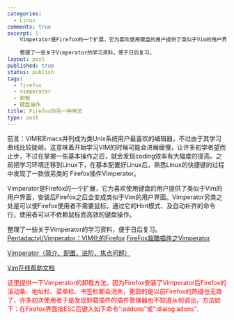 ```yaml
--- 
categories: 
  - Linux
comments: true
excerpt: |-
    Vimperator是Firefox的一个扩展，它为喜欢使用键盘的用户提供了类似于Vim的用户界面，安装后Firefox之后会变成类似于 Vim的用户界面。Vimperator另类之处是可以使Firefox使用者不需要鼠标，通过它的Hint模式、及自动补齐的命令行，使用者可以不依赖鼠标而高效的键盘操作。
    
    整理了一些关于Vimperator的学习资料，便于日后复习。
layout: post
published: true
status: publish
tags: 
  - firefox
  - vimperator
  - 卸载
  - 键盘操作
title: Firefox的另一种用法
type: post
---
```

前言：VIM和Emacs并列成为类Unix系统用户最喜欢的编辑器，不过由于其学习曲线比较陡峭，这意味着开始学习VIM的时候可能会进展缓慢，让许多初学者望而止步，不过在掌握一些基本操作之后，就会发现coding效率有大幅度的提高。之前把学习环境迁移到Linux下，在基本配置好Linux后，熟悉Linux的快捷键的过程中发现了一款很另类的 Firefox插件Vimperator。

Vimperator是Firefox的一个扩展，它为喜欢使用键盘的用户提供了类似于Vim的用户界面，安装后Firefox之后会变成类似于Vim的用户界面。Vimperator另类之处是可以使Firefox使用者不需要鼠标，通过它的Hint模式、及自动补齐的命令行，使用者可以不依赖鼠标而高效的键盘操作。

整理了一些关于Vimperator的学习资料，便于日后复习。
<a href="http://xbeta.info/vimperator.htm" target="_blank">Pentadactyl/Vimperator：VIM化的Firefox</a>
<a href="http://blog.chinaunix.net/u3/100881/showart_2085294.html" target="_blank">FireFox超酷插件之Vimperator</a>

<a href="http://hi.baidu.com/hplonline/blog/item/add4bb35484ea19ba71e12ca.html" target="_blank">Vimperator（简介、配置、进阶、焦点问题）</a>

<a href="liberator://help/intro" target="_blank">Vim在线帮助文档</a>

<span style="color: #ff0000;">这里提供一下Vimperator的卸载方法，因为Firefox安装了Vimperator后Firefox的滚动条、地址栏、菜单栏、书签栏都会消失，更囧的是以前Firefox的热键也无效了，许多初次使用者于是发现卸载插件的插件管理器也不知道从何调出，方法如下：在Firefox界面按ESC后键入如下命令“:addons”或“:dialog adons".</span>
